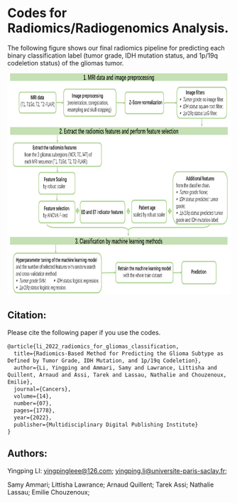 #  Codes for Radiomics/Radiogenomics Analysis.
 
The following figure shows our final radiomics pipeline for predicting each binary classification label (tumor grade, IDH mutation status, and 1p/19q codeletion status) of the gliomas tumor.

  <div align=center><img width="700" height="500" src="our_radiomics_pipeline_for_predicting_gliomas_subtypes.png" alt="Our radiomics pipeline for predicting glioma subtype"/></div>

## Citation: 



Please cite the following paper if you use the codes.


```
@article{li_2022_radiomics_for_gliomas_classification,   
  title={Radiomics-Based Method for Predicting the Glioma Subtype as Defined by Tumor Grade, IDH Mutation, and 1p/19q Codeletion},   
  author={Li, Yingping and Ammari, Samy and Lawrance, Littisha and Quillent, Arnaud and Assi, Tarek and Lassau, Nathalie and Chouzenoux, Emilie},   
  journal={Cancers},   
  volume={14},   
  number={07},   
  pages={1778},   
  year={2022},   
  publisher={Multidisciplinary Digital Publishing Institute}  
}
```





## Authors:
Yingping LI: yingpingleee@126.com; yingping.li@universite-paris-saclay.fr;

Samy Ammari; Littisha Lawrance; Arnaud Quillent; Tarek Assi; Nathalie Lassau; Emilie Chouzenoux;


